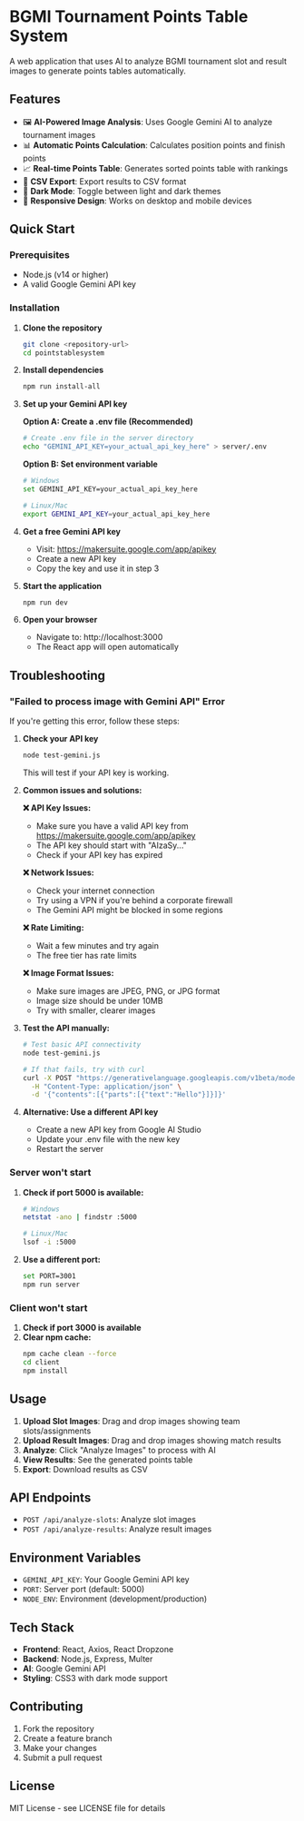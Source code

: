 # BGMI Tournament Points Table System

A web application that uses AI to analyze BGMI tournament slot and result images to generate points tables automatically.

## Features

- 🖼️ **AI-Powered Image Analysis**: Uses Google Gemini AI to analyze tournament images
- 📊 **Automatic Points Calculation**: Calculates position points and finish points
- 📈 **Real-time Points Table**: Generates sorted points table with rankings
- 💾 **CSV Export**: Export results to CSV format
- 🌙 **Dark Mode**: Toggle between light and dark themes
- 📱 **Responsive Design**: Works on desktop and mobile devices

## Quick Start

### Prerequisites

- Node.js (v14 or higher)
- A valid Google Gemini API key

### Installation

1. **Clone the repository**
   ```bash
   git clone <repository-url>
   cd pointstablesystem
   ```

2. **Install dependencies**
   ```bash
   npm run install-all
   ```

3. **Set up your Gemini API key**
   
   **Option A: Create a .env file (Recommended)**
   ```bash
   # Create .env file in the server directory
   echo "GEMINI_API_KEY=your_actual_api_key_here" > server/.env
   ```
   
   **Option B: Set environment variable**
   ```bash
   # Windows
   set GEMINI_API_KEY=your_actual_api_key_here
   
   # Linux/Mac
   export GEMINI_API_KEY=your_actual_api_key_here
   ```

4. **Get a free Gemini API key**
   - Visit: https://makersuite.google.com/app/apikey
   - Create a new API key
   - Copy the key and use it in step 3

5. **Start the application**
   ```bash
   npm run dev
   ```

6. **Open your browser**
   - Navigate to: http://localhost:3000
   - The React app will open automatically

## Troubleshooting

### "Failed to process image with Gemini API" Error

If you're getting this error, follow these steps:

1. **Check your API key**
   ```bash
   node test-gemini.js
   ```
   This will test if your API key is working.

2. **Common issues and solutions:**

   **❌ API Key Issues:**
   - Make sure you have a valid API key from https://makersuite.google.com/app/apikey
   - The API key should start with "AIzaSy..."
   - Check if your API key has expired

   **❌ Network Issues:**
   - Check your internet connection
   - Try using a VPN if you're behind a corporate firewall
   - The Gemini API might be blocked in some regions

   **❌ Rate Limiting:**
   - Wait a few minutes and try again
   - The free tier has rate limits

   **❌ Image Format Issues:**
   - Make sure images are JPEG, PNG, or JPG format
   - Image size should be under 10MB
   - Try with smaller, clearer images

3. **Test the API manually:**
   ```bash
   # Test basic API connectivity
   node test-gemini.js
   
   # If that fails, try with curl
   curl -X POST "https://generativelanguage.googleapis.com/v1beta/models/gemini-1.5-flash:generateContent?key=YOUR_API_KEY" \
     -H "Content-Type: application/json" \
     -d '{"contents":[{"parts":[{"text":"Hello"}]}]}'
   ```

4. **Alternative: Use a different API key**
   - Create a new API key from Google AI Studio
   - Update your .env file with the new key
   - Restart the server

### Server won't start

1. **Check if port 5000 is available:**
   ```bash
   # Windows
   netstat -ano | findstr :5000
   
   # Linux/Mac
   lsof -i :5000
   ```

2. **Use a different port:**
   ```bash
   set PORT=3001
   npm run server
   ```

### Client won't start

1. **Check if port 3000 is available**
2. **Clear npm cache:**
   ```bash
   npm cache clean --force
   cd client
   npm install
   ```

## Usage

1. **Upload Slot Images**: Drag and drop images showing team slots/assignments
2. **Upload Result Images**: Drag and drop images showing match results
3. **Analyze**: Click "Analyze Images" to process with AI
4. **View Results**: See the generated points table
5. **Export**: Download results as CSV

## API Endpoints

- `POST /api/analyze-slots`: Analyze slot images
- `POST /api/analyze-results`: Analyze result images

## Environment Variables

- `GEMINI_API_KEY`: Your Google Gemini API key
- `PORT`: Server port (default: 5000)
- `NODE_ENV`: Environment (development/production)

## Tech Stack

- **Frontend**: React, Axios, React Dropzone
- **Backend**: Node.js, Express, Multer
- **AI**: Google Gemini API
- **Styling**: CSS3 with dark mode support

## Contributing

1. Fork the repository
2. Create a feature branch
3. Make your changes
4. Submit a pull request

## License

MIT License - see LICENSE file for details 